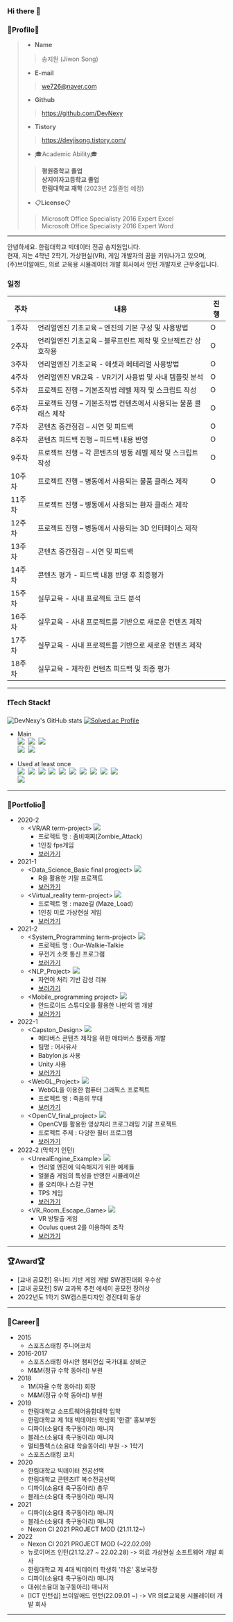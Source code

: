 ### Hi there 👋

### 👀Profile👀
> - __Name__
>> 송지원 (Jiwon Song)
> - __E-mail__
>> we726@naver.com
> - __Github__
>> https://github.com/DevNexy
> - __Tistory__
>> https://devjisong.tistory.com/
> 
> - 🎓Academic Ability🎓
>> __평원중학교 졸업__   
>> __상지여자고등학교 졸업__   
>> __한림대학교 재학__ (2023년 2월졸업 예정)
>
> - :clipboard:__License__:clipboard:
>> Microsoft Office Specialisty 2016 Expert Excel   
>> Microsoft Office Specialisty 2016 Expert Word
---
  
안녕하세요. 한림대학교 빅데이터 전공 송지원입니다.   
현재, 저는 4학년 2학기, 가상현실(VR), 게임 개발자의 꿈을 키워나가고 있으며,  
(주)브이알애드, 의료 교육용 시뮬레이터 개발 회사에서 인턴 개발자로 근무중입니다.

### 일정
|주차|내용|진행|
|------|---|---|
|1주차|언리얼엔진 기초교육 – 엔진의 기본 구성 및 사용방법|O|
|2주차|언리얼엔진 기초교육 – 블루프린트 제작 및 오브젝트간 상호작용|O|
|3주차|언리얼엔진 기초교육 - 애셋과 메테리얼 사용방법|O|
|4주차|언리얼엔진 VR교육 - VR기기 사용법 및 사내 템플릿 분석|O|
|5주차|프로젝트 진행 – 기본조작법 레벨 제작 및 스크립트 작성|O|
|6주차|프로젝트 진행 – 기본조작법 컨텐츠에서 사용되는 물품 클래스 제작|O|
|7주차|콘텐츠 중간점검 – 시연 및 피드백|O|
|8주차|콘텐츠 피드백 진행 – 피드백 내용 반영|O|
|9주차|프로젝트 진행 – 각 콘텐츠의 병동 레벨 제작 및 스크립트 작성|O|
|10주차|프로젝트 진행 – 병동에서 사용되는 물품 클래스 제작|O|
|11주차|프로젝트 진행 – 병동에서 사용되는 환자 클래스 제작|
|12주차|프로젝트 진행 – 병동에서 사용되는 3D 인터페이스 제작|
|13주차|콘텐츠 중간점검 – 시연 및 피드백|
|14주차|콘텐츠 평가 - 피드백 내용 반영 후 최종평가|
|15주차|실무교육 - 사내 프로젝트 코드 분석|
|16주차|실무교육 - 사내 프로젝트를 기반으로 새로운 컨텐츠 제작|
|17주차|실무교육 - 사내 프로젝트를 기반으로 새로운 컨텐츠 제작|
|18주차|실무교육 - 제작한 컨텐츠 피드백 및 최종 평가|

---
### ❗Tech Stack❗
![DevNexy's GitHub stats](https://github-readme-stats.vercel.app/api?username=DevNexy&show_icons=true&theme=tokyonight)
[![Solved.ac Profile](http://mazassumnida.wtf/api/v2/generate_badge?boj=we726)](https://solved.ac/we726/)   

- Main    
<img src="https://img.shields.io/badge/C-A8B9CC?style=flat-square&logo=c&logoColor=white"/></a>&nbsp;
<img src="https://img.shields.io/badge/CSharp-239120?style=flat-square&logo=csharp&logoColor=white"/></a>&nbsp;
<img src="https://img.shields.io/badge/C++-00599C?style=flat-square&logo=cplusplus&logoColor=white"/></a>&nbsp;   
<img src="https://img.shields.io/badge/Unity-FFFFFF?style=flat-square&logo=unity&logoColor=black"/></a>&nbsp;
<img src="https://img.shields.io/badge/UnrealEngine-0E1128?style=flat-square&logo=unrealengine&logoColor=white"/></a>&nbsp;

- Used at least once   
<img src="https://img.shields.io/badge/Java-007396?style=flat-square&logo=Java&logoColor=white"/></a>&nbsp;
<img src="https://img.shields.io/badge/Python-3776AB?style=flat-square&logo=Python&logoColor=white"/></a>&nbsp;
<img src="https://img.shields.io/badge/R-276DC3?style=flat-square&logo=r&logoColor=white"/></a>&nbsp;
<img src="https://img.shields.io/badge/CSS3-1572B6?style=flat-square&logo=css3&logoColor=white"/></a>&nbsp;
<img src="https://img.shields.io/badge/Javascript-F7DF1E?style=flat-square&logo=javascript&logoColor=white"/></a>&nbsp;
<img src="https://img.shields.io/badge/HTML5-E34F26?style=flat-square&logo=html5&logoColor=white"/></a>&nbsp;
<img src="https://img.shields.io/badge/Jupyter-F37626?style=flat-square&logo=jupyter&logoColor=white"/></a>&nbsp;
<img src="https://img.shields.io/badge/TypeScript-3178C6?style=flat-square&logo=typescript&logoColor=white"/></a>&nbsp;
<img src="https://img.shields.io/badge/WebGL-990000?style=flat-square&logo=webgl&logoColor=white"/></a>&nbsp;
<img src="https://img.shields.io/badge/jQuery-0769AD?style=flat-square&logo=jquery&logoColor=white"/></a>&nbsp;   
<img src="https://img.shields.io/badge/AndroidStudio-3DDC84?style=flat-square&logo=androidstudio&logoColor=white"/></a>&nbsp;

---

### 📑Portfolio📑
- 2020-2
  - <VR/AR term-project> <img src="https://img.shields.io/badge/Unity-FFFFFF?style=flat-square&logo=unity&logoColor=black"/></a>&nbsp;
    - 프로젝트 명 : 좀비때찌(Zombie_Attack)
    - 1인칭 fps게임
    - [보러가기](https://github.com/DevNexy/Unity_Project_Zombie_Attack)
- 2021-1
  - <Data_Science_Basic final progject> <img src="https://img.shields.io/badge/Rstudio-75AADB?style=flat-square&logo=rstudio&logoColor=white"/></a>&nbsp;
    - R을 활용한 기말 프로젝트
    - [보러가기](https://github.com/DevNexy/Data_Science_Project)
  - <Virtual_reality term-project> <img src="https://img.shields.io/badge/Unity-FFFFFF?style=flat-square&logo=unity&logoColor=black"/></a>&nbsp;
    - 프로젝트 명 : maze길 (Maze_Load)
    - 1인칭 미로 가상현실 게임
    - [보러가기](https://github.com/DevNexy/Unity_Project_Maze_Load)
- 2021-2
  - <System_Programming term-project> <img src="https://img.shields.io/badge/Ubuntu-E95420?style=flat-square&logo=ubuntu&logoColor=white"/></a>&nbsp;
    - 프로젝트 명 : Our-Walkie-Talkie 
    - 무전기 소켓 통신 프로그램
    - [보러가기](https://github.com/DevNexy/Our_Walkie_Talkie)
  - <NLP_Project> <img src="https://img.shields.io/badge/Colab-F9AB00?style=flat-square&logo=googlecolab&logoColor=white"/></a>&nbsp;
    - 자연어 처리 기반 감성 리뷰
    - [보러가기](https://github.com/DevNexy/Natural_Language_Processing_Project_Emotional_Review)
  - <Mobile_programming project> <img src="https://img.shields.io/badge/AndroidStudio-3DDC84?style=flat-square&logo=androidstudio&logoColor=white"/></a>&nbsp;
    - 안드로이드 스튜디오를 활용한 나만의 앱 개발
    - [보러가기](https://github.com/DevNexy/Android_Studio_Project)
- 2022-1
  - <Capston_Design> <img src="https://img.shields.io/badge/Unity-FFFFFF?style=flat-square&logo=unity&logoColor=black"/></a>&nbsp;
    - 메타버스 콘텐츠 제작을 위한 메타버스 플랫폼 개발
    - 팀명 : 어사유사
    - Babylon.js 사용
    - Unity 사용
    - [보러가기](https://github.com/DevNexy/Capston_Design)
  - <WebGL_Project> <img src="https://img.shields.io/badge/WebGL-990000?style=flat-square&logo=webgl&logoColor=white"/></a>&nbsp;
    - WebGL을 이용한 컴퓨터 그래픽스 프로젝트
    - 프로젝트 명 : 죽음의 무대
    - [보러가기](https://github.com/DevNexy/WebGL_Project)
  - <OpenCV_final_project> <img src="https://img.shields.io/badge/OpenCV-5C3EE8?style=flat-square&logo=opencv&logoColor=white"/></a>&nbsp;
    - OpenCV를 활용한 영상처리 프로그래밍 기말 프로젝트
    - 프로젝트 주제 : 다양한 필터 프로그램
    - [보러가기](https://github.com/DevNexy/OpenCV_Project)
- 2022-2 (막학기 인턴)
  - <UnrealEngine_Example> <img src="https://img.shields.io/badge/UnrealEngine-0E1128?style=flat-square&logo=unrealengine&logoColor=white"/></a>&nbsp;
    - 언리얼 엔진에 익숙해지기 위한 예제들
    - 얼불춤 게임의 특성을 반영한 시뮬레이션
    - 롤 오리아나 스킬 구현
    - TPS 게임
    - [보러가기](https://github.com/DevNexy/UnrealProject)
  - <VR_Room_Escape_Game> <img src="https://img.shields.io/badge/UnrealEngine-0E1128?style=flat-square&logo=unrealengine&logoColor=white"/></a>&nbsp;
    - VR 방탈출 게임
    - Oculus quest 2를 이용하여 조작
    - [보러가기](https://github.com/DevNexy/Room_Escape_VRGame)
---

### :trophy:Award:trophy:
- [교내 공모전] 유니티 기반 게임 개발 SW경진대회 우수상
- [교내 공모전] SW 교과목 추천 에세이 공모전 장려상
- 2022년도 1학기 SW캡스톤디자인 경진대회 동상

---

### 🥇Career🥇
- 2015
  - 스포츠스태킹 주니어코치
- 2016-2017
  - 스포츠스태킹 아시안 챔피언십 국가대표 상비군
  - M&M(정규 수학 동아리) 부원
- 2018
  - 1M(자율 수학 동아리) 회장
  - M&M(정규 수학 동아리) 부원
- 2019
  - 한림대학교 소프트웨어융합대학 입학
  - 한림대학교 제 1대 빅데이터 학생회 '한결' 홍보부원
  - 디파이(소융대 축구동아리) 매니저
  - 블레스(소융대 축구동아리) 매니저
  - 멀티플렉스(소융대 학술동아리) 부원 -> 1학기
  - 스포츠스태킹 코치
- 2020
  - 한림대학교 빅데이터 전공선택
  - 한림대학교 콘텐츠IT 복수전공선택
  - 디파이(소융대 축구동아리) 총무
  - 블레스(소융대 축구동아리) 매니저
- 2021
  - 디파이(소융대 축구동아리) 매니저
  - 블레스(소융대 축구동아리) 매니저
  - Nexon CI 2021 PROJECT MOD (21.11.12~)
- 2022
  - Nexon CI 2021 PROJECT MOD (~22.02.09)
  - 뉴로이어즈 인턴(21.12.27 ~ 22.02.28) -> 의료 가상현실 소프트웨어 개발 회사
  - 한림대학교 제 4대 빅데이터 학생회 '라온' 홍보국장
  - 디파이(소융대 축구동아리) 매니저
  - 대쉬(소융대 농구동아리) 매니저
  - [ICT 인턴십] 브이알애드 인턴(22.09.01 ~) -> VR 의료교육용 시뮬레이터 개발 회사
  
---
